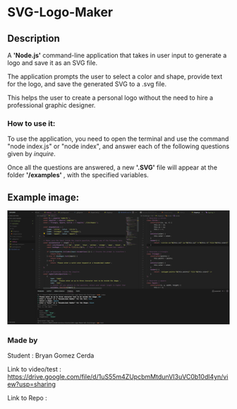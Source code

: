 # SVG-Logo-Maker

## Description
A **'Node.js'** command-line application that takes in user input to generate a logo and save it as an SVG file. 

The application prompts the user to select a color and shape, provide text for the logo, and save the generated SVG to a .svg file.

This helps the user to create a personal logo without the need to hire a professional graphic designer.


### How to use it:
To use the application, you need to open the terminal and use the command "node index.js" or "node index", and answer each of the following questions given by *inquire*.

Once all the questions are answered, a new **'.SVG'** file will appear at the folder **'/examples'** , with the specified variables.

## Example image:
![Image of running app example](./02-Challenge/Images/423686574_780122183563604_8162970929504189120_n.png)

### Made by
Student : Bryan Gomez Cerda

Link to video/test : https://drive.google.com/file/d/1uS55m4ZUpcbmMtdunVI3uVC0b10dl4yn/view?usp=sharing 

Link to Repo :

